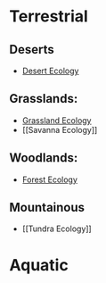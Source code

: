 # Terrestrial

## Deserts
- [Desert Ecology](Desert_Ecology.md)

## Grasslands:
- [Grassland Ecology](Grassland_Ecology.md)
- [[Savanna Ecology]]

## Woodlands:
- [Forest Ecology](Forest_Ecology.md)

## Mountainous
- [[Tundra Ecology]]

# Aquatic
